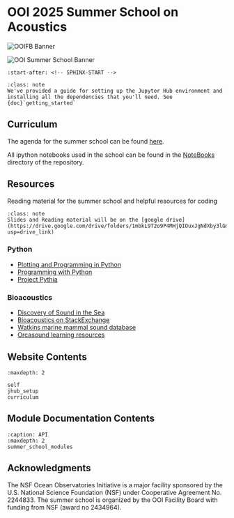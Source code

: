 # OOI 2025 Summer School on Acoustics
![OOIFB Banner](../imgs/OOIFB_NSF_line_logo.png)


![OOI Summer School Banner](../imgs/summer_school_logo.png)


```{include} ../readme.md
:start-after: <!-- SPHINX-START -->
```

```{admonition} Start Here
:class: note
We've provided a guide for setting up the Jupyter Hub environment and installing all the dependencies that you'll need. See {doc}`getting_started`
```
## Curriculum

The agenda for the summer school can be found [here](https://docs.google.com/document/d/1Be6sk57svMl0TdsAXNLmgmegXWCvO56QLUQe9n24Xyk/edit?usp=sharing).

All ipython notebooks used in the school can be found in the [NoteBooks](https://github.com/oceanobservatories-community/2025-Summer-School-Acoustics/tree/main/NoteBooks) directory of the repository.


## Resources
Reading material for the summer school and helpful resources for coding

```{admonition} Google Drive
:class: note
Slides and Reading material will be on the [google drive](https://drive.google.com/drive/folders/1mbkL9T2o9P4MHjQIOuxJgNdXby3lGmbm?usp=drive_link)
```

### Python
- [Plotting and Programming in Python](https://swcarpentry.github.io/python-novice-gapminder/index.html)
- [Programming with Python](https://swcarpentry.github.io/python-novice-inflammation/06-files.html)
- [Project Pythia](https://projectpythia.org/)

### Bioacoustics
- [Discovery of Sound in the Sea](https://dosits.org/)
- [Bioacoustics on StackExchange](https://bioacoustics.stackexchange.com/)
- [Watkins marine mammal sound database](https://cis.whoi.edu/science/B/whalesounds/index.cfm)
- [Orcasound learning resources](https://orcasound.net/learn)

## Website Contents
```{toctree}
:maxdepth: 2

self
jhub_setup
curriculum
```

## Module Documentation Contents
```{toctree}
:caption: API
:maxdepth: 2
summer_school_modules
```

## Acknowledgments
The NSF Ocean Observatories Initiative is a major facility sponsored by the U.S. National Science Foundation (NSF) under Cooperative Agreement No. 2244833. The summer school is organized by the OOI Facility Board with funding from NSF (award no 2434964).